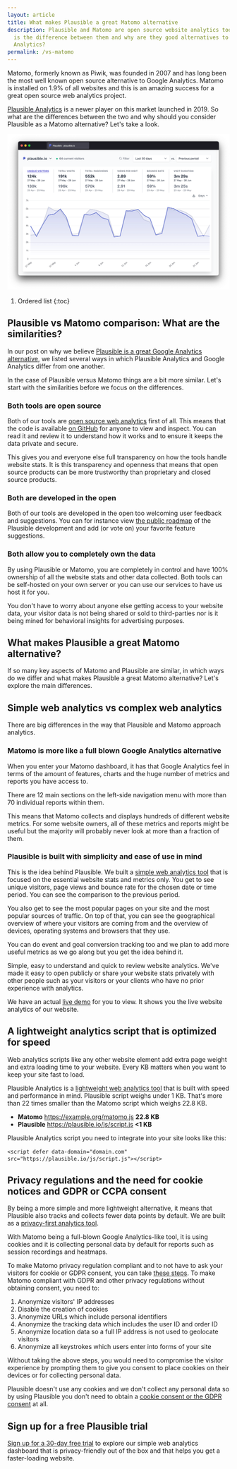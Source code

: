 ```yaml
---
layout: article
title: What makes Plausible a great Matomo alternative
description: Plausible and Matomo are open source website analytics tools. What
  is the difference between them and why are they good alternatives to Google
  Analytics?
permalink: /vs-matomo
---
```

Matomo, formerly known as Piwik, was founded in 2007 and has long been the most well known open source alternative to Google Analytics. Matomo is installed on 1.9% of all websites and this is an amazing success for a great open source web analytics project.

[Plausible Analytics](https://plausible.io) is a newer player on this market launched in 2019. So what are the differences between the two and why should you consider Plausible as a Matomo alternative? Let's take a look.

![Plausible as a great Matomo alternative](/uploads/google-analytics-alternatives.png "Plausible as a great Matomo alternative")

1. Ordered list
{:toc}

## Plausible vs Matomo comparison: What are the similarities?

In our post on why we believe [Plausible is a great Google Analytics alternative](https://plausible.io/vs-google-analytics), we listed several ways in which Plausible Analytics and Google Analytics differ from one another.

In the case of Plausible versus Matomo things are a bit more similar. Let's start with the similarities before we focus on the differences.

### Both tools are open source

Both of our tools are [open source web analytics](https://plausible.io/open-source-website-analytics) first of all. This means that the code is available [on GitHub](https://github.com/plausible/analytics/) for anyone to view and inspect. You can read it and review it to understand how it works and to ensure it keeps the data private and secure.

This gives you and everyone else full transparency on how the tools handle website stats. It is this transparency and openness that means that open source products can be more trustworthy than proprietary and closed source products.

### Both are developed in the open

Both of our tools are developed in the open too welcoming user feedback and suggestions. You can for instance view [the public roadmap](https://plausible.io/roadmap) of the Plausible development and add (or vote on) your favorite feature suggestions.

### Both allow you to completely own the data

By using Plausible or Matomo, you are completely in control and have 100% ownership of all the website stats and other data collected. Both tools can be self-hosted on your own server or you can use our services to have us host it for you.

You don't have to worry about anyone else getting access to your website data, your visitor data is not being shared or sold to third-parties nor is it being mined for behavioral insights for advertising purposes.

## What makes Plausible a great Matomo alternative?

If so many key aspects of Matomo and Plausible are similar, in which ways do we differ and what makes Plausible a great Matomo alternative? Let's explore the main differences.

## Simple web analytics vs complex web analytics

There are big differences in the way that Plausible and Matomo approach analytics.

### Matomo is more like a full blown Google Analytics alternative

When you enter your Matomo dashboard, it has that Google Analytics feel in terms of the amount of features, charts and the huge number of metrics and reports you have access to.

There are 12 main sections on the left-side navigation menu with more than 70 individual reports within them.

This means that Matomo collects and displays hundreds of different website metrics. For some website owners, all of these metrics and reports might be useful but the majority will probably never look at more than a fraction of them.

### Plausible is built with simplicity and ease of use in mind

This is the idea behind Plausible. We built a [simple web analytics tool](https://plausible.io/simple-web-analytics) that is focused on the essential website stats and metrics only. You get to see unique visitors, page views and bounce rate for the chosen date or time period. You can see the comparison to the previous period.

You also get to see the most popular pages on your site and the most popular sources of traffic. On top of that, you can see the geographical overview of where your visitors are coming from and the overview of devices, operating systems and browsers that they use.

You can do event and goal conversion tracking too and we plan to add more useful metrics as we go along but you get the idea behind it.

Simple, easy to understand and quick to review website analytics. We've made it easy to open publicly or share your website stats privately with other people such as your visitors or your clients who have no prior experience with analytics.

We have an actual [live demo](https://plausible.io/plausible.io) for you to view. It shows you the live website analytics of our website.

## A lightweight analytics script that is optimized for speed

Web analytics scripts like any other website element add extra page weight and extra loading time to your website. Every KB matters when you want to keep your site fast to load.

Plausible Analytics is a [lightweight web analytics tool](https://plausible.io/lightweight-web-analytics) that is built with speed and performance in mind. Plausible script weighs under 1 KB. That's more than 22 times smaller than the Matomo script which weighs 22.8 KB.

* **Matomo** https://example.org/matomo.js **22.8 KB**
* **Plausible** https://plausible.io/js/script.js **<1 KB**

Plausible Analytics script you need to integrate into your site looks like this:

    <script defer data-domain="domain.com"
    src="https://plausible.io/js/script.js"></script>

## Privacy regulations and the need for cookie notices and GDPR or CCPA consent

By being a more simple and more lightweight alternative, it means that Plausible also tracks and collects fewer data points by default. We are built as a [privacy-first analytics tool](https://plausible.io/privacy-focused-web-analytics).

With Matomo being a full-blown Google Analytics-like tool, it is using cookies and it is collecting personal data by default for reports such as session recordings and heatmaps.

To make Matomo privacy regulation compliant and to not have to ask your visitors for cookie or GDPR consent, you can take [these steps](https://matomo.org/blog/2018/04/how-to-not-process-any-personal-data-with-matomo-and-what-it-means-for-you/). To make Matomo compliant with GDPR and other privacy regulations without obtaining consent, you need to:

1. Anonymize visitors' IP addresses
2. Disable the creation of cookies
3. Anonymize URLs which include personal identifiers
4. Anonymize the tracking data which includes the user ID and order ID
5. Anonymize location data so a full IP address is not used to geolocate visitors
6. Anonymize all keystrokes which users enter into forms of your site

Without taking the above steps, you would need to compromise the visitor experience by prompting them to give you consent to place cookies on their devices or for collecting personal data.

Plausible doesn't use any cookies and we don't collect any personal data so by using Plausible you don't need to obtain a [cookie consent or the GDPR consent](https://plausible.io/data-policy) at all.

## Sign up for a free Plausible trial

[Sign up for a 30-day free trial](https://plausible.io/register) to explore our simple web analytics dashboard that is privacy-friendly out of the box and that helps you get a faster-loading website.